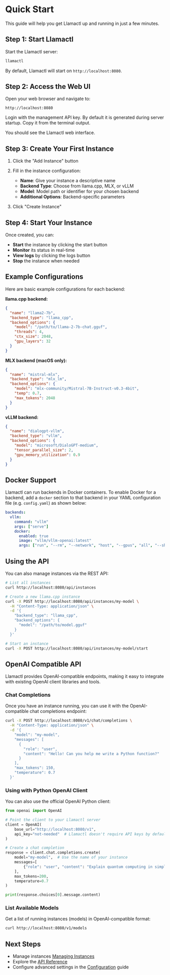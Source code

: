 # Quick Start

This guide will help you get Llamactl up and running in just a few minutes.

## Step 1: Start Llamactl

Start the Llamactl server:

```bash
llamactl
```

By default, Llamactl will start on `http://localhost:8080`.

## Step 2: Access the Web UI

Open your web browser and navigate to:

```
http://localhost:8080
```

Login with the management API key. By default it is generated during server startup. Copy it from the terminal output.

You should see the Llamactl web interface.

## Step 3: Create Your First Instance

1. Click the "Add Instance" button
2. Fill in the instance configuration:
   - **Name**: Give your instance a descriptive name
   - **Backend Type**: Choose from llama.cpp, MLX, or vLLM
   - **Model**: Model path or identifier for your chosen backend
   - **Additional Options**: Backend-specific parameters

3. Click "Create Instance"

## Step 4: Start Your Instance

Once created, you can:

- **Start** the instance by clicking the start button
- **Monitor** its status in real-time
- **View logs** by clicking the logs button
- **Stop** the instance when needed

## Example Configurations

Here are basic example configurations for each backend:

**llama.cpp backend:**
```json
{
  "name": "llama2-7b",
  "backend_type": "llama_cpp",
  "backend_options": {
    "model": "/path/to/llama-2-7b-chat.gguf",
    "threads": 4,
    "ctx_size": 2048,
    "gpu_layers": 32
  }
}
```

**MLX backend (macOS only):**
```json
{
  "name": "mistral-mlx",
  "backend_type": "mlx_lm",
  "backend_options": {
    "model": "mlx-community/Mistral-7B-Instruct-v0.3-4bit",
    "temp": 0.7,
    "max_tokens": 2048
  }
}
```

**vLLM backend:**
```json
{
  "name": "dialogpt-vllm",
  "backend_type": "vllm",
  "backend_options": {
    "model": "microsoft/DialoGPT-medium",
    "tensor_parallel_size": 2,
    "gpu_memory_utilization": 0.9
  }
}
```

## Docker Support

Llamactl can run backends in Docker containers. To enable Docker for a backend, add a `docker` section to that backend in your YAML configuration file (e.g. `config.yaml`) as shown below:

```yaml
backends:
  vllm:
    command: "vllm"
    args: ["serve"]
    docker:
      enabled: true
      image: "vllm/vllm-openai:latest"
      args: ["run", "--rm", "--network", "host", "--gpus", "all", "--shm-size", "1g"]
```

## Using the API

You can also manage instances via the REST API:

```bash
# List all instances
curl http://localhost:8080/api/instances

# Create a new llama.cpp instance
curl -X POST http://localhost:8080/api/instances/my-model \
  -H "Content-Type: application/json" \
  -d '{
    "backend_type": "llama_cpp",
    "backend_options": {
      "model": "/path/to/model.gguf"
    }
  }'

# Start an instance
curl -X POST http://localhost:8080/api/instances/my-model/start
```

## OpenAI Compatible API

Llamactl provides OpenAI-compatible endpoints, making it easy to integrate with existing OpenAI client libraries and tools.

### Chat Completions

Once you have an instance running, you can use it with the OpenAI-compatible chat completions endpoint:

```bash
curl -X POST http://localhost:8080/v1/chat/completions \
  -H "Content-Type: application/json" \
  -d '{
    "model": "my-model",
    "messages": [
      {
        "role": "user",
        "content": "Hello! Can you help me write a Python function?"
      }
    ],
    "max_tokens": 150,
    "temperature": 0.7
  }'
```

### Using with Python OpenAI Client

You can also use the official OpenAI Python client:

```python
from openai import OpenAI

# Point the client to your Llamactl server
client = OpenAI(
    base_url="http://localhost:8080/v1",
    api_key="not-needed"  # Llamactl doesn't require API keys by default
)

# Create a chat completion
response = client.chat.completions.create(
    model="my-model",  # Use the name of your instance
    messages=[
        {"role": "user", "content": "Explain quantum computing in simple terms"}
    ],
    max_tokens=200,
    temperature=0.7
)

print(response.choices[0].message.content)
```

### List Available Models

Get a list of running instances (models) in OpenAI-compatible format:

```bash
curl http://localhost:8080/v1/models
```

## Next Steps

- Manage instances [Managing Instances](../user-guide/managing-instances.md)
- Explore the [API Reference](../user-guide/api-reference.md)
- Configure advanced settings in the [Configuration](configuration.md) guide
